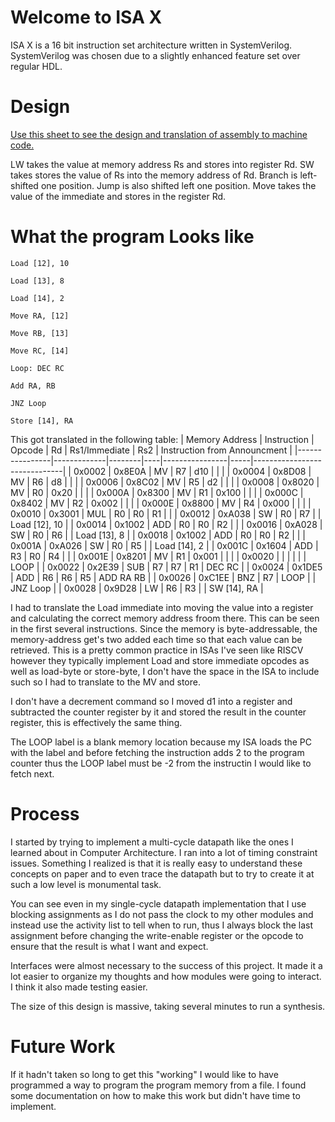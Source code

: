 # Welcome to ISA X
ISA X is a 16 bit instruction set architecture written in SystemVerilog.
SystemVerilog was chosen due to a slightly enhanced feature set over regular HDL.

# Design
[Use this sheet to see the design and translation of assembly to machine code.](https://github.com/NChitty/HDL-Processor-X/blob/main/Opcodes.pdf)

LW takes the value at memory address Rs and stores into register Rd.
SW takes stores the value of Rs into the memory address of Rd. Branch is left-shifted one position.
Jump is also shifted left one position. Move takes the value of the immediate and stores in the register Rd.

# What the program Looks like
```
Load [12], 10

Load [13], 8

Load [14], 2

Move RA, [12]

Move RB, [13]

Move RC, [14]

Loop: DEC RC

Add RA, RB

JNZ Loop

Store [14], RA
```

This got translated in the following table:
| Memory Address | Instruction | Opcode | Rd | Rs1/Immediate | Rs2 | Instruction from Announcment |
|----------------|-------------|--------|----|----------------|-----|------------------------------|
| 0x0002         | 0x8E0A      | MV     | R7 | d10            |     |                                |
| 0x0004         | 0x8D08      | MV     | R6 | d8             |     |                                |
| 0x0006         | 0x8C02      | MV     | R5 | d2             |     |                                |
| 0x0008         | 0x8020      | MV     | R0 | 0x20           |     |                                |
| 0x000A         | 0x8300      | MV     | R1 | 0x100          |     |                                |
| 0x000C         | 0x8402      | MV     | R2 | 0x002          |     |                                |
| 0x000E         | 0x8800      | MV     | R4 | 0x000          |     |                                |
| 0x0010         | 0x3001      | MUL    | R0 | R0             | R1  |                                |
| 0x0012         | 0xA038      | SW     | R0 | R7             |     | Load [12], 10                 |
| 0x0014         | 0x1002      | ADD    | R0 | R0             | R2  |                                |
| 0x0016         | 0xA028      | SW     | R0 | R6             |     | Load [13], 8                  |
| 0x0018         | 0x1002      | ADD    | R0 | R0             | R2  |                                |
| 0x001A         | 0xA026      | SW     | R0 | R5             |     | Load [14], 2                  |
| 0x001C         | 0x1604      | ADD    | R3 | R0             | R4  |                                |
| 0x001E         | 0x8201      | MV     | R1 | 0x001          |     |                                |
| 0x0020         |             |        |    |                |     | LOOP                           |
| 0x0022         | 0x2E39      | SUB    | R7 | R7             | R1  | DEC RC                         |
| 0x0024         | 0x1DE5      | ADD    | R6 | R6             | R5  | ADD RA RB                     |
| 0x0026         | 0xC1EE      | BNZ    | R7 | LOOP           |     | JNZ Loop                       |
| 0x0028         | 0x9D28      | LW     | R6 | R3             |     | SW [14], RA                    |

I had to translate the Load immediate into moving the value into a register and calculating the correct memory address froom there. This can be seen in the first several instructions. Since the memory is byte-addressable, the memory-address get's two added each time so that each value can be retrieved. This is a pretty common practice in ISAs I've seen like RISCV however they typically implement Load and store immediate opcodes as well as load-byte or store-byte, I don't have the space in the ISA to include such so I had to translate to the MV and store.

I don't have a decrement command so I moved d1 into a register and subtracted the counter register by it and stored the result in the counter register, this is effectively the same thing.

The LOOP label is a blank memory location because my ISA loads the PC with the label and before fetching the instruction adds 2 to the program counter thus the LOOP label must be -2 from the instructin I would like to fetch next.

# Process
I started by trying to implement a multi-cycle datapath like the ones I learned about in Computer Architecture. I ran into a lot of timing constraint issues. Something I realized is that it is really easy to understand these concepts on paper and to even trace the datapath but to try to create it at such a low level is monumental task.

You can see even in my single-cycle datapath implementation that I use blocking assignments as I do not pass the clock to my other modules and instead use the activity list to tell when to run, thus I always block the last assignment before changing the write-enable register or the opcode to ensure that the result is what I want and expect.

Interfaces were almost necessary to the success of this project. It made it a lot easier to organize my thoughts and how modules were going to interact. I think it also made testing easier.

The size of this design is massive, taking several minutes to run a synthesis.

# Future Work
If it hadn't taken so long to get this "working" I would like to have programmed a way to program the program memory from a file. I found some documentation on how to make this work but didn't have time to implement.
